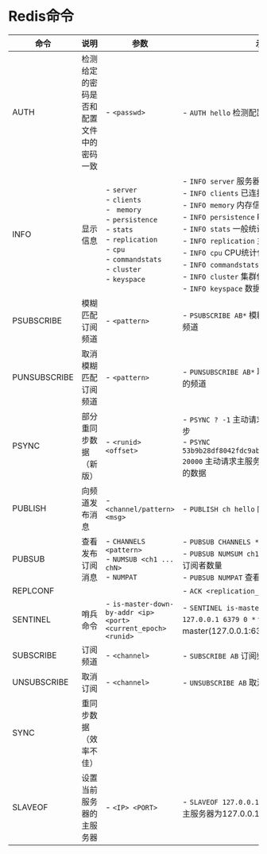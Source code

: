 # Redis命令

| 命令         | 说明                                     | 参数                                                         | 示例                                                         |
| ------------ | ---------------------------------------- | ------------------------------------------------------------ | ------------------------------------------------------------ |
| AUTH         | 检测给定的密码是否和配置文件中的密码一致 | - `<passwd>`                                                 | - `AUTH hello` 检测配置的密码是不是hello                     |
| INFO         | 显示信息                                 | - `server`<br>- `clients`<br>- ` memory`<br>- `persistence`<br>- `stats`<br>- `replication`<br>- `cpu`<br>- `commandstats`<br>- `cluster`<br>- `keyspace` | - `INFO server` 服务器信息<br>- `INFO clients` 已连接客户端信息<br>- `INFO memory` 内存信息<br>- `INFO persistence` RDB和AOF相关信息<br>- `INFO stats` 一般统计信息<br>- `INFO replication` 主从复制信息<br>- `INFO cpu` CPU统计信息<br>- `INFO commandstats` 命令统计信息<br>- `INFO cluster` 集群信息<br>- `INFO keyspace` 数据库相关的统计信息 |
| PSUBSCRIBE   | 模糊匹配订阅频道                         | - `<pattern>`                                                | - `PSUBSCRIBE AB*` 模糊匹配订阅以AB开头的频道                |
| PUNSUBSCRIBE | 取消模糊匹配订阅频道                     | - `<pattern>`                                                | - `PUNSUBSCRIBE AB*` 取消模糊匹配以AB开头的频道              |
| PSYNC        | 部分重同步数据（新版）                   | - `<runid> <offset>`                                         | - `PSYNC ? -1` 主动请求主服务器进行完整重同步<br>- `PSYNC 53b9b28df8042fdc9ab5e3fcbbbabff1d5dce2b3 20000` 主动请求主服务器同步偏移量2000之后的数据 |
| PUBLISH      | 向频道发布消息                           | - `<channel/pattern> <msg>`                                  | - `PUBLISH ch hello` 向频道ch发送消息hello                   |
| PUBSUB       | 查看发布订阅消息                         | - `CHANNELS <pattern>`<br>- `NUMSUB <ch1 ... chN>`<br>- `NUMPAT` | - `PUBSUB CHANNELS *.abc` 查看匹配频道<br>- `PUBSUB NUMSUM ch1 ch2` 查看ch1和ch2的订阅者数量<br>- `PUBSUB NUMPAT` 查看订阅模式的数量 |
| REPLCONF     |                                          |                                                              | - `ACK <replication_offset>`                                 |
| SENTINEL     | 哨兵命令                                 | - `is-master-down-by-addr <ip> <port> <current_epoch> <runid>` | - `SENTINEL is-master-down-by-addr 127.0.0.1 6379 0 *` 询问其他哨兵，master(127.0.0.1:6379)是否已下线 |
| SUBSCRIBE    | 订阅频道                                 | - `<channel>`                                                | - `SUBSCRIBE AB` 订阅频道AB                                  |
| UNSUBSCRIBE  | 取消订阅                                 | - `<channel>`                                                | - `UNSUBSCRIBE AB` 取消订阅频道AB                            |
| SYNC         | 重同步数据（效率不佳）                   |                                                              |                                                              |
| SLAVEOF      | 设置当前服务器的主服务器                 | - `<IP> <PORT>`                                              | - `SLAVEOF 127.0.0.1 6379` 设置当前服务器的主服务器为127.0.0.1:6379 |

